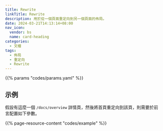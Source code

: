```yaml
---
title: Rewrite
linkTitle: Rewrite
description: 用於從一個頁面重定向到另一個頁面的佈局。
date: 2024-03-21T14:13:14+08:00
nav_icon:
  vendor: bs
  name: card-heading
categories:
  - 文檔
tags:
  - 佈局
  - 重定向
  - Rewrite
---
```


{{% params "codes/params.yaml" %}}

## 示例

假設有這麼一個 `/docs/overview` 詳情頁，然後將首頁重定向到該頁，則需要於前言配置如下參數。

{{% page-resource-content "codes/example" %}}
